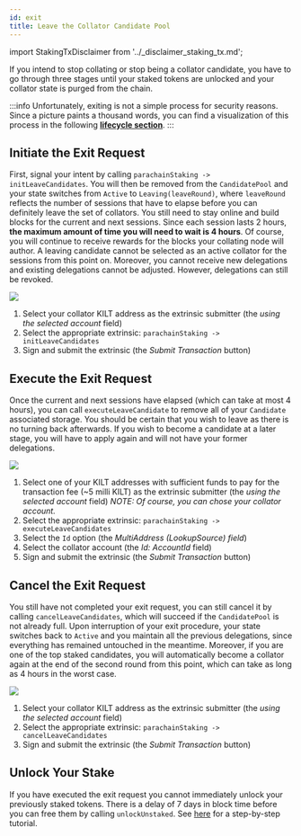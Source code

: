 ```yaml
---
id: exit
title: Leave the Collator Candidate Pool
---
```


import StakingTxDisclaimer from '../_disclaimer_staking_tx.md';

If you intend to stop collating or stop being a collator candidate, you have to go through three stages until your staked tokens are unlocked and your collator state is purged from the chain.

:::info
Unfortunately, exiting is not a simple process for security reasons.
Since a picture paints a thousand words, you can find a visualization of this process in the following [**lifecycle section**](./03_collator_lifecycle.md).
:::

## Initiate the Exit Request

First, signal your intent by calling `parachainStaking -> initLeaveCandidates`.
You will then be removed from the `CandidatePool` and your state switches from `Active` to `Leaving(leaveRound)`, where `leaveRound` reflects the number of sessions that have to elapse before you can definitely leave the set of collators.
You still need to stay online and build blocks for the current and next sessions.
Since each session lasts 2 hours, **the maximum amount of time you will need to wait is 4 hours**.
Of course, you will continue to receive rewards for the blocks your collating node will author.
A leaving candidate cannot be selected as an active collator for the sessions from this point on.
Moreover, you cannot receive new delegations and existing delegations cannot be adjusted.
However, delegations can still be revoked.

<StakingTxDisclaimer />

![](/img/chain/parachainStaking-initLeaveCandidates.png)

1. Select your collator KILT address as the extrinsic submitter (the *using the selected account* field)
2. Select the appropriate extrinsic: `parachainStaking -> initLeaveCandidates`
3. Sign and submit the extrinsic (the *Submit Transaction* button)

## Execute the Exit Request

Once the current and next sessions have elapsed (which can take at most 4 hours), you can call `executeLeaveCandidate` to remove all of your `Candidate` associated storage.
You should be certain that you wish to leave as there is no turning back afterwards.
If you wish to become a candidate at a later stage, you will have to apply again and will not have your former delegations.

![](/img/chain/parachainStaking-executeLeaveCandidates.png)

1. Select one of your KILT addresses with sufficient funds to pay for the transaction fee (~5 milli KILT) as the extrinsic submitter (the *using the selected account* field)
_NOTE: Of course, you can chose your collator account._
1. Select the appropriate extrinsic: `parachainStaking -> executeLeaveCandidates`
2. Select the `Id` option (the *MultiAddress (LookupSource) field*)
3. Select the collator account (the *Id: AccountId* field)
4. Sign and submit the extrinsic (the *Submit Transaction* button)

## Cancel the Exit Request

You still have not completed your exit request, you can still cancel it by calling `cancelLeaveCandidates`, which will succeed if the `CandidatePool` is not already full.
Upon interruption of your exit procedure, your state switches back to `Active` and you maintain all the previous delegations, since everything has remained untouched in the meantime.
Moreover, if you are one of the top staked candidates, you will automatically become a collator again at the end of the second round from this point, which can take as long as 4 hours in the worst case.

![](/img/chain/parachainStaking-cancelLeaveCandidates.png)

1. Select your collator KILT address as the extrinsic submitter (the *using the selected account* field)
2. Select the appropriate extrinsic: `parachainStaking -> cancelLeaveCandidates`
3. Sign and submit the extrinsic (the *Submit Transaction* button)

## Unlock Your Stake

If you have executed the exit request you cannot immediately unlock your previously staked tokens.
There is a delay of 7 days in block time before you can free them by calling `unlockUnstaked`.
See [here](../05_unlock_unstaked.md) for a step-by-step tutorial.
